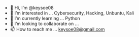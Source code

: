 - 👋 Hi, I’m @keysoe08
- 👀 I’m interested in ... Cybersecurity, Hacking, Unbuntu, Kali
- 🌱 I’m currently learning ... Python
- 💞️ I’m looking to collaborate on ...
- 📫 How to reach me ... keysoe08@gmail.com 

<!---
keysoe08/keysoe08 is a ✨ special ✨ repository because its `README.md` (this file) appears on your GitHub profile.
You can click the Preview link to take a look at your changes.
--->
